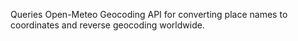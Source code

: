 Queries Open-Meteo Geocoding API for converting place names to coordinates and reverse geocoding worldwide.
